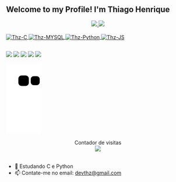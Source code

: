 ## Welcome to my Profile! I'm Thiago Henrique 
<div align="center">
  <a href="https://github.com/devthz">
  <img height="150em" src="https://github-readme-stats.vercel.app/api?username=devthz&show_icons=true&theme=gotham&include_all_commits=true&count_private=true"/>
  <img height="150em" src="https://github-readme-stats.vercel.app/api/top-langs/?username=devthz&layout=compact&langs_count=7&theme=gotham"/>
</div>
<div style="display: inline_block"><br>
  <img align="center" alt="Thz-C" height="40" width="50" src="https://cdn.jsdelivr.net/gh/devicons/devicon/icons/c/c-plain.svg">
  <img align="center" alt="Thz-MYSQL" height="40" width="50" src="https://cdn.jsdelivr.net/gh/devicons/devicon/icons/mysql/mysql-original.svg">
  <img align="center" alt="Thz-Python" height="40" width="50" src="https://cdn.jsdelivr.net/gh/devicons/devicon/icons/python/python-original.svg">
  <img align="center" alt="Thz-JS" height="40" width="50" src="https://cdn.jsdelivr.net/gh/devicons/devicon/icons/javascript/javascript-plain.svg">
</div>

##

<div>
  <a href="https://www.youtube.com/@DevThz" target="_blank"><img src="https://img.shields.io/badge/YouTube-FF0000?style=for-the-badge&logo=youtube&logoColor=white" target="_blank"></a>
  <a href="https://www.instagram.com/httpthz" target="_blank"><img src="https://img.shields.io/badge/-Instagram-%23E4405F?style=for-the-badge&logo=instagram&logoColor=white" target="_blank"></a>
 	<a href="https://www.twitch.tv/devthz" target="_blank"><img src="https://img.shields.io/badge/Twitch-9146FF?style=for-the-badge&logo=twitch&logoColor=white" target="_blank"></a> 
  <a href = "mailto:devthz@gmail.com"><img src="https://img.shields.io/badge/-Gmail-%23333?style=for-the-badge&logo=gmail&logoColor=white" target="_blank"></a>
  <a href="https://www.linkedin.com/in/thiagohsa22/" target="_blank"><img src="https://img.shields.io/badge/-LinkedIn-%230077B5?style=for-the-badge&logo=linkedin&logoColor=white" target="_blank"></a> 
  

</div>
  
![Snake animation](https://github.com/devthz/devthz/blob/output/github-contribution-grid-snake.svg)
  
<p align="center"> 
  Contador de visitas<br>
  <img src="https://profile-counter.glitch.me/devthz/count.svg" />
</p>


##
 
- 🌱 Estudando C e Python
- 📫 Contate-me no email: devthz@gmail.com
